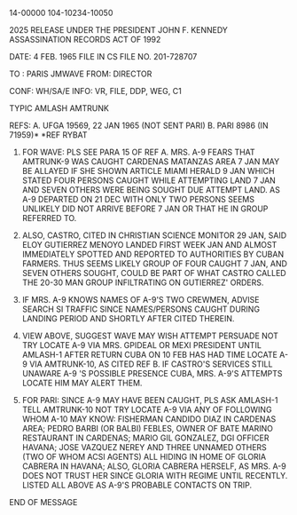 14-00000
104-10234-10050

2025 RELEASE UNDER THE PRESIDENT JOHN F. KENNEDY ASSASSINATION RECORDS ACT OF 1992

DATE: 4 FEB. 1965
FILE IN CS FILE NO. 201-728707

TO : PARIS JMWAVE
FROM: DIRECTOR

CONF: WH/SA/E
INFO: VR, FILE, DDP, WEG, C1

TYPIC AMLASH AMTRUNK

REFS: A. UFGA 19569, 22 JAN 1965 (NOT SENT PARI)
B. PARI 8986 (IN 71959)*
*REF RYBAT

1. FOR WAVE: PLS SEE PARA 15 OF REF A. MRS. A-9 FEARS THAT
AMTRUNK-9 WAS CAUGHT CARDENAS MATANZAS AREA 7 JAN MAY BE ALLAYED IF
SHE SHOWN ARTICLE MIAMI HERALD 9 JAN WHICH STATED FOUR PERSONS CAUGHT
WHILE ATTEMPTING LAND 7 JAN AND SEVEN OTHERS WERE BEING SOUGHT DUE
ATTEMPT LAND. AS A-9 DEPARTED ON 21 DEC WITH ONLY TWO PERSONS SEEMS
UNLIKELY DID NOT ARRIVE BEFORE 7 JAN OR THAT HE IN GROUP REFERRED TO.

2. ALSO, CASTRO, CITED IN CHRISTIAN SCIENCE MONITOR 29 JAN,
SAID ELOY GUTIERREZ MENOYO LANDED FIRST WEEK JAN AND ALMOST IMMEDIATELY
SPOTTED AND REPORTED TO AUTHORITIES BY CUBAN FARMERS. THUS SEEMS
LIKELY GROUP OF FOUR CAUGHT 7 JAN, AND SEVEN OTHERS SOUGHT, COULD BE
PART OF WHAT CASTRO CALLED THE 20-30 MAN GROUP INFILTRATING ON
GUTIERREZ' ORDERS.

3. IF MRS. A-9 KNOWS NAMES OF A-9'S TWO CREWMEN, ADVISE SEARCH
SI TRAFFIC SINCE NAMES/PERSONS CAUGHT DURING LANDING PERIOD AND
SHORTLY AFTER CITED THEREIN.

4. VIEW ABOVE, SUGGEST WAVE MAY WISH ATTEMPT PERSUADE
NOT TRY LOCATE A-9 VIA MRS. GPIDEAL OR MEXI PRESIDENT UNTIL
AMLASH-1 AFTER RETURN CUBA ON 10 FEB HAS HAD TIME LOCATE A-9 VIA
AMTRUNK-10, AS CITED REF B. IF CASTRO'S SERVICES STILL UNAWARE
A-9 'S POSSIBLE PRESENCE CUBA, MRS. A-9'S ATTEMPTS LOCATE HIM MAY
ALERT THEM.

5. FOR PARI: SINCE A-9 MAY HAVE BEEN CAUGHT, PLS ASK AMLASH-1
TELL AMTRUNK-10 NOT TRY LOCATE A-9 VIA ANY OF FOLLOWING WHOM A-10
MAY KNOW: FISHERMAN CANDIDO DIAZ IN CARDENAS AREA; PEDRO BARBI
(OR BALBI) FEBLES, OWNER OF BATE MARINO RESTAURANT IN CARDENAS;
MARIO GIL GONZALEZ, DGI OFFICER HAVANA; JOSE VAZQUEZ NEREY AND THREE
UNNAMED OTHERS (TWO OF WHOM ACSI AGENTS) ALL HIDING IN HOME OF GLORIA
CABRERA IN HAVANA; ALSO, GLORIA CABRERA HERSELF, AS MRS. A-9 DOES
NOT TRUST HER SINCE GLORIA WITH REGIME UNTIL RECENTLY.
LISTED ALL ABOVE AS A-9'S PROBABLE CONTACTS ON TRIP.

END OF MESSAGE

